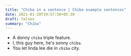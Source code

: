 ```yaml
---
title: "Chiba in a sentence | Chiba example sentences"
date: 2021-01-20T19:57:50+05:30
draft: falses
summary: "Chiba"
---
```

- A donny `chiba` triple feature.
- I, this guy here, he's sonny `chiba`.
- You let linda lee die in `chiba` city.
                 
